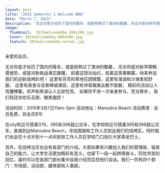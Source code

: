 ```yaml
---
layout: post
title: "2015 Semester 1 Welcome BBQ"
date: "March 7, 2015"
description: "无论你是才经历了国内的隆冬，或是刚熬过了澳洲的酷暑，无论你是对新学期略感惶恐，或是对新挑战满志踌躇，趁着这阳光灿烂，趁着这青春朝暮，快来参加我们的迎新烧烤趴吧！这里有芬芳的草地花团锦簇，这里有海浪和沙滩柔软舒服，这里有美食与佳肴琳琅满目，这里有帅哥跟美女数不胜数，精彩的活动让人弯腰捧腹，欢声和笑语让人忘却忧苦。如果你不吝一次亲身参与、赏光移步，我们将还你欢乐无限、眼笑眉舒！"
image:
  Thumbnail:  2015welcomebbq-300x200.jpg
  Cover: 2015welcomebbq-800x600.jpg
  feature: 2015welcomebbq-normal.jpg
---
```


亲爱的会员，
 
无论你是才经历了国内的隆冬，或是刚熬过了澳洲的酷暑，
无论你是对新学期略感惶恐，或是对新挑战满志踌躇，
趁着这阳光灿烂，趁着这青春朝暮，快来参加我们的迎新烧烤趴吧！
这里有芬芳的草地花团锦簇，这里有海浪和沙滩柔软舒服，
这里有美食与佳肴琳琅满目，这里有帅哥跟美女数不胜数，
精彩的活动让人弯腰捧腹，欢声和笑语让人忘却忧苦。
如果你不吝一次亲身参与、赏光移步，
我们将还你欢乐无限、眼笑眉舒！

活动时间：2015年3月7日11am-3pm
活动地址：Maroubra Beach
活动费用：会员免费，非会员$10
 
在city附近可搭乘376，395和396路公交车，在学校附近可搭乘395和396路公交车，直接到达Maroubra Beach，寻找国旗和工作人员到达我们的烧烤区。同时我们也会在十点半到十一点间安排工作人员在学校门口指引大家乘坐巴士。

另外，在烧烤当天也会有各部门的介绍。大家如果有兴趣加入我们的管理层，锻炼自己的能力，让大学生活更加精彩有意义，也留下一段一起拼搏奋斗，同甘共苦的回忆，届时可以在各部门部长集中自我介绍完后找他们谈话。我们一共有四个部门：市场部，活动部，媒体部和人事部。